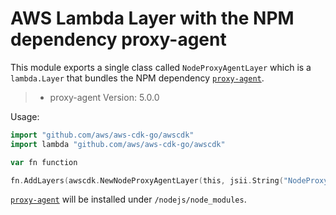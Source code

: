 # AWS Lambda Layer with the NPM dependency proxy-agent

This module exports a single class called `NodeProxyAgentLayer` which is a `lambda.Layer` that bundles the NPM dependency [`proxy-agent`](https://www.npmjs.com/package/proxy-agent).

> * proxy-agent Version: 5.0.0

Usage:

```go
import "github.com/aws/aws-cdk-go/awscdk"
import lambda "github.com/aws/aws-cdk-go/awscdk"

var fn function

fn.AddLayers(awscdk.NewNodeProxyAgentLayer(this, jsii.String("NodeProxyAgentLayer")))
```

[`proxy-agent`](https://www.npmjs.com/package/proxy-agent) will be installed under `/nodejs/node_modules`.
